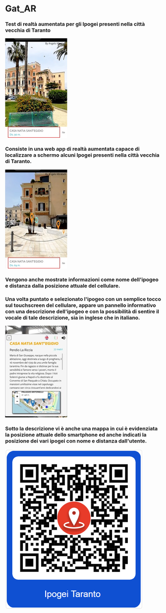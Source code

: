 # Gat_AR

### Test di realtà aumentata per gli Ipogei presenti nella città vecchia di Taranto

![](/assets/foto3.jpeg)

### Consiste in una web app di realtà aumentata capace di localizzare a schermo alcuni Ipogei presenti nella città vecchia di Taranto.

![](/assets/foto2.jpeg)

### Vengono anche mostrate informazioni come nome dell'ipogeo e distanza dalla posizione attuale del cellulare.
### Una volta puntato e selezionato l'ipogeo con un semplice tocco sul touchscreen del cellulare, appare un pannello informativo con una descrizione dell'ipogeo e con la possibilità di sentire il vocale di tale descrizione, sia in inglese che in italiano.

![](/assets/foto1.jpeg)

### Sotto la descrizione vi è anche una mappa in cui è evidenziata la posizione attuale dello smartphone ed anche indicati la posizione dei vari ipogei con nome e distanza dall'utente.


![](/assets/QRCode.png)